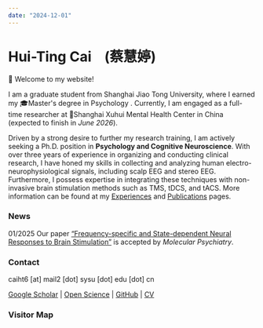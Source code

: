 ```yaml
---
date: "2024-12-01"
---
```


# Hui-Ting Cai    (蔡慧婷)

🤗 Welcome to my website!

I am a graduate student from Shanghai Jiao Tong University, where I earned my 🎓Master's degree in Psychology . Currently, I am engaged as a full-time researcher at 🏥Shanghai Xuhui Mental Health Center in China (expected to finish in *June 2026*).

Driven by a strong desire to further my research training, I am actively seeking a Ph.D. position in **Psychology and Cognitive Neuroscience**. With over three years of experience in organizing and conducting clinical research, I have honed my skills in collecting and analyzing human electro-neurophysiological signals, including scalp EEG and stereo EEG. Furthermore, I possess expertise in integrating these techniques with non-invasive brain stimulation methods such as TMS, tDCS, and tACS. More information can be found at my <u>[Experiences](/experiences)</u> and <u>[Publications](/publications)</u> pages.

### News

01/2025 Our paper [“Frequency-specific and State-dependent Neural Responses to Brain Stimulation”](https://rdcu.be/d6WsL) is accepted by *Molecular Psychiatry*.

### Contact

caiht6 \[at\] mail2 \[dot\] sysu \[dot\] edu \[dot\] cn

[Google Scholar](https://scholar.google.cz/citations?hl=zh-CN&user=fpRmwZQAAAAJ&view_op=list_works&sortby=pubdate) \| [Open Science](https://osf.io/m9c5h/) \| [GitHub](https://github.com/caiht6) | [CV](https://github.com/caiht6/caiht6.com/blob/main/share/cv_caiht_2024nov.pdf)

### Visitor Map 
<script type='text/javascript' id='clustrmaps' src='//cdn.clustrmaps.com/map_v2.js?cl=a8dffc&w=a&t=n&d=5pFfhmDea_K-vEYS7HImvCSaqcQtpCC7veF2cALzKYg&co=ffffff&cmo=f0c75d&cmn=c4483d&ct=1a1a1a'></script>

